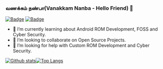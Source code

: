 ###  வணக்கம் நண்பா(Vanakkam Nanba - Hello Friend)  👋


[![Badge](https://img.shields.io/badge/Email-no.1opensourcelover%40protonmail.com-informational?link)](mailto:no.1opensourcelover@protonmail.com)  [![Badge](https://img.shields.io/badge/Telegram-%40opensourcelover-9cf)](https://t.me/opensourcelover)


- 🌱 I’m currently learning about Android ROM Development, FOSS and Cyber Security.
- 👯 I’m looking to collaborate on Open Source Projects.
- 🤔 I’m looking for help with Custom ROM Development and Cyber Security.



[![Github stats](https://github-readme-stats.vercel.app/api?username=no1opensourcelover&show_icons=true&include_all_commits=true&count_private=true&theme=vue-dark)](https://github.com/no1opensourcelover/github-readme-stats)[![Top Langs](https://github-readme-stats.vercel.app/api/top-langs/?username=no1opensourcelover&layout=compact&include_all_commits=true&count_private=true&theme=vue-dark)](https://github.com/no1opensourcelover/github-readme-stats)

<!--
**no1opensourcelover/no1opensourcelover** is a ✨ _special_ ✨ repository because its `README.md` (this file) appears on your GitHub profile.

Here are some ideas to get you started:

- 🔭 I’m currently working on ...
- 🌱 I’m currently learning ...
- 👯 I’m looking to collaborate on ...
- 🤔 I’m looking for help with ...
- 💬 Ask me about ...
- 📫 How to reach me: ...
- 😄 Pronouns: ...
- ⚡ Fun fact: ...
-->
